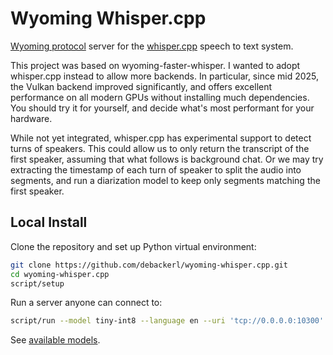 # Wyoming Whisper.cpp

[Wyoming protocol](https://github.com/rhasspy/wyoming) server for the [whisper.cpp](https://github.com/ggml-org/whisper.cpp) speech to text system.

This project was based on wyoming-faster-whisper. I wanted to adopt whisper.cpp instead to allow more backends. In particular, since mid 2025, the Vulkan
backend improved significantly, and offers excellent performance on all modern GPUs without installing much dependencies. You should try it for yourself,
and decide what's most performant for your hardware.

While not yet integrated, whisper.cpp has experimental support to detect turns of speakers. This could allow us to only return the transcript of the first
speaker, assuming that what follows is background chat. Or we may try extracting the timestamp of each turn of speaker to split the audio into segments,
and run a diarization model to keep only segments matching the first speaker.

## Local Install

Clone the repository and set up Python virtual environment:

``` sh
git clone https://github.com/debackerl/wyoming-whisper.cpp.git
cd wyoming-whisper.cpp
script/setup
```

Run a server anyone can connect to:

```sh
script/run --model tiny-int8 --language en --uri 'tcp://0.0.0.0:10300' --data-dir /data --download-dir /data
```

See [available models](https://absadiki.github.io/pywhispercpp/#pywhispercpp.constants.AVAILABLE_MODELS).
